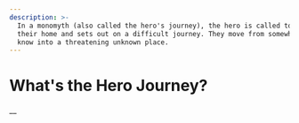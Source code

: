 ```yaml
---
description: >-
  In a monomyth (also called the hero's journey), the hero is called to leave
  their home and sets out on a difficult journey. They move from somewhere they
  know into a threatening unknown place.
---
```


# What's the Hero Journey?

__
